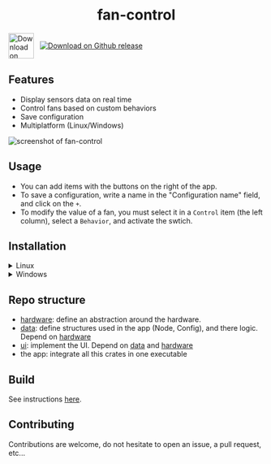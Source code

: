 <h1 align="center">fan-control</h1>

<div>
    <a href="https://flathub.org/apps/io.github.wiiznokes.fan-control"><img align=center height="50" alt="Download on Flathub" src="https://flathub.org/assets/badges/flathub-badge-en.svg"/></a>&nbsp;&nbsp;
    <a href="https://github.com/wiiznokes/fan-control/releases/latest"><img align=center alt="Download on Github release" src="https://img.shields.io/github/release/wiiznokes/fan-control.svg"/></a>&nbsp;&nbsp;
<div>

## Features

- Display sensors data on real time
- Control fans based on custom behaviors
- Save configuration
- Multiplatform (Linux/Windows)

![screenshot of fan-control](https://media.githubusercontent.com/media/wiiznokes/fan-control/master/resource/screenshots/app.png)

## Usage

- You can add items with the buttons on the right of the app.
- To save a configuration, write a name in the "Configuration name" field, and click on the `+`.
- To modify the value of a fan, you must select it in a `Control` item (the left column), select a `Behavior`, and activate the swtich.

## Installation

<details>
    <summary>Linux</summary>

### Flatpak Version
If you're using the Flatpak version of the application, you'll need to [install the required udev rules](./resource/linux/udev_rules.md) first. Then, you can use/install the app from [Flathub](https://flathub.org/apps/io.github.wiiznokes.fan-control).

The configuration file for the Flatpak version will be located at: [`~/.var/app/io.github.wiiznokes.fan-control/config/fan-control/`](file://~/.var/app/io.github.wiiznokes.fan-control/config/fan-control/).

---

<ins>To ensure the application detects the maximum number of sensors, follow these steps:</ins>

1) Install `lm-sensors`  
For Debian-based systems, run:
` sudo apt install lm-sensors `  
For Fedora-based systems, run:
` sudo dnf install lm_sensors `  

2) Run Hardware Detection Script  
After installing `lm-sensors`, execute the following command to detect the available hardware sensors: `sudo sensors-detect`
</details>

<details>
    <summary>Windows</summary>

The configuration file can be found in [`C:\Users\wiiz\AppData\Roaming\wiiznokes\fan-control\config`](file:///C:\Users\wiiz\AppData\Roaming\wiiznokes\fan-control\config).

</details>

## Repo structure

- [hardware](./hardware/README.md): define an abstraction around the hardware.
- [data](./data/README.md): define structures used in the app (Node, Config), and there logic. Depend on [hardware](./hardware/README.md)
- [ui](./ui/README.md): implement the UI. Depend on [data](./data/README.md) and [hardware](./hardware/README.md)
- the app: integrate all this crates in one executable

## Build

See instructions [here](./BUILD.md).

## Contributing

Contributions are welcome, do not hesitate to open an issue, a pull request, etc...
